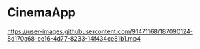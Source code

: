 # CinemaApp



https://user-images.githubusercontent.com/91471168/187090124-8d170a68-ce16-4d77-8233-14f434ce81b1.mp4

